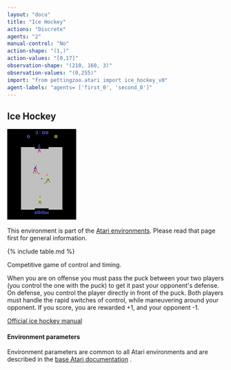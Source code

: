 ```yaml
---
layout: "docu"
title: "Ice Hockey"
actions: "Discrete"
agents: "2"
manual-control: "No"
action-shape: "(1,)"
action-values: "[0,17]"
observation-shape: "(210, 160, 3)"
observation-values: "(0,255)"
import: "from pettingzoo.atari import ice_hockey_v0"
agent-labels: "agents= ['first_0', 'second_0']"
---
```


## Ice Hockey

<div class="floatright" markdown="1">

![ice_hockey gif](atari_ice_hockey.gif)

This environment is part of the [Atari environments](../atari). Please read that page first for general information.

{% include table.md %}

</div>



Competitive game of control and timing.

When you are on offense you must pass the puck between your two players (you control the one with the puck) to get it past your opponent's defense. On defense, you control the player directly in front of the puck. Both players must handle the rapid switches of control, while maneuvering around your opponent. If you score, you are rewarded +1, and your opponent -1.

[Official ice hockey manual](https://atariage.com/manual_html_page.php?SoftwareLabelID=241)


#### Environment parameters

Environment parameters are common to all Atari environments and are described in the [base Atari documentation](../atari) .
